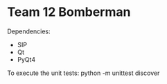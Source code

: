 Team 12 Bomberman
=================

Dependencies:
- SIP
- Qt
- PyQt4

To execute the unit tests:
python -m unittest discover
